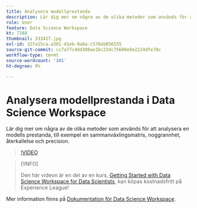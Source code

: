 ```yaml
---
title: Analysera modellprestanda
description: Lär dig mer om några av de olika metoder som används för att analysera en modells prestanda, till exempel en sammanväxlingsmatris, noggrannhet, återkallelse och precision.
role: User
feature: Data Science Workspace
kt: 7288
thumbnail: 333427.jpg
exl-id: 32fa15ca-a301-41eb-9a8a-c570ab856555
source-git-commit: cc7a77c4dd380ae1bc23dc75608e8e2224dfe78c
workflow-type: tm+mt
source-wordcount: '101'
ht-degree: 0%

---
```


# Analysera modellprestanda i Data Science Workspace

Lär dig mer om några av de olika metoder som används för att analysera en modells prestanda, till exempel en sammanväxlingsmatris, noggrannhet, återkallelse och precision.

>[!VIDEO](https://video.tv.adobe.com/v/333427)

>[!INFO]
>
> Den här videon är en del av en kurs, [Getting Started with Data Science Workspace for Data Scientists](https://experienceleague.adobe.com/?recommended=ExperiencePlatform-U-1-2021.1.dsw), kan köpas kostnadsfritt på Experience League!

Mer information finns på [Dokumentation för Data Science Workspace](https://experienceleague.adobe.com/docs/experience-platform/data-science-workspace/home.html).